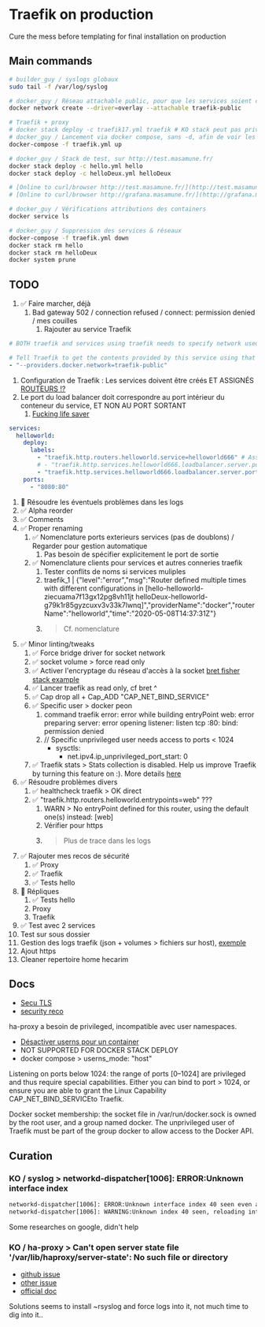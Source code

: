 # Traefik on production

Cure the mess before templating for final installation on production

## Main commands

```bash
# builder_guy / syslogs globaux
sudo tail -f /var/log/syslog

# docker_guy / Réseau attachable public, pour que les services soient connectés à traefik/internet
docker network create --driver=overlay --attachable traefik-public

# Traefik + proxy
# docker stack deploy -c traefik17.yml traefik # KO stack peut pas privileged
# docker_guy / Lancement via docker compose, sans -d, afin de voir les logs (forcés en json-file)
docker-compose -f traefik.yml up

# docker_guy / Stack de test, sur http://test.masamune.fr/
docker stack deploy -c hello.yml hello
docker stack deploy -c helloDeux.yml helloDeux

# [Online to curl/browser http://test.masamune.fr/](http://test.masamune.fr/)
# [Online to curl/browser http://grafana.masamune.fr/](http://grafana.masamune.fr/)

# docker_guy / Vérifications attributions des containers
docker service ls

# docker_guy / Suppression des services & réseaux
docker-compose -f traefik.yml down
docker stack rm hello
docker stack rm helloDeux
docker system prune
```

## TODO

1. ✅ Faire marcher, déjà
   1. Bad gateway 502 / connection refused / connect: permission denied / mes couilles
      1. Rajouter au service Traefik

```yaml
# BOTH traefik and services using traefik needs to specify network used as label

# Tell Traefik to get the contents provided by this service using that shared network.
- "--providers.docker.network=traefik-public"
```

   1. Configuration de Traefik : Les services doivent être créés ET ASSIGNÉS [ROUTEURS !?](https://community.containo.us/t/traefik-v2-0-does-not-work-for-me-with-any-other-port-other-than-80/1380/2)
   2. Le port du load balancer doit correspondre au port intérieur du conteneur du service, ET NON AU PORT SORTANT
      1. [Fucking life saver](https://stackoverflow.com/a/49418168/12026487)

```yaml
services:
  helloworld:
    deploy:
      labels:
        - "traefik.http.routers.helloworld.service=helloworld666" # Assignation du service déclaré
        # - "traefik.http.services.helloworld666.loadbalancer.server.port=8080" # NO
        - "traefik.http.services.helloworld666.loadbalancer.server.port=80"
    ports:
      - "8080:80"
```

1. 🌱 Résoudre les éventuels problèmes dans les logs
2. ✅ Alpha reorder
3. ✅ Comments
4. ✅ Proper renaming
   1. ✅ Nomenclature ports exterieurs services (pas de doublons) / Regarder pour gestion automatique
      1. Pas besoin de spécifier explicitement le port de sortie
   2. ✅ Nomenclature clients pour services et autres conneries traefik
      1. Tester conflits de noms si services muliples
      2. traefik_1            | {"level":"error","msg":"Router defined multiple times with different configurations in [hello-helloworld-ziecuama7f13gx12pg8vh11jt helloDeux-helloworld-g79k1r85gyzcuxv3v33k7lwnq]","providerName":"docker","routerName":"helloworld","time":"2020-05-08T14:37:31Z"}
      3. > Cf. nomenclature
5. ✅ Minor linting/tweaks
   1. ✅ Force bridge driver for socket network
   2. ✅ socket volume > force read only
   3. ✅ Activer l'encryptage du réseau d'accès à la socket [bret fisher stack example](https://github.com/BretFisher/dogvscat/blob/master/stack-proxy-global.yml)
   4. ✅ Lancer traefik as read only, cf bret ^
   5. ✅ Cap drop all + Cap_ADD "CAP_NET_BIND_SERVICE"
   6. ✅ Specific user > docker peon
      1. command traefik error: error while building entryPoint web: error preparing server: error opening listener: listen tcp :80: bind: permission denied
      2. // Specific unprivileged user needs access to ports < 1024
         - sysctls:
           - net.ipv4.ip_unprivileged_port_start: 0
   7. ✅ Traefik stats > Stats collection is disabled. Help us improve Traefik by turning this feature on :). More details [here](https://docs.traefik.io/contributing/data-collection/)
6. ✅ Résoudre problèmes divers
   1. ✅ healthcheck traefik > OK direct
   2. ✅ "traefik.http.routers.helloworld.entrypoints=web" ???
      1. WARN > No entryPoint defined for this router, using the default one(s) instead: [web]
      2. Vérifier pour https
      3. > Plus de trace dans les logs
7. ✅ Rajouter mes recos de sécurité
   1. ✅ Proxy
   2. ✅ Traefik
   3. ✅ Tests hello
8. 🚀 Répliques
   1. ✅ Tests hello
   2. Proxy
   3. Traefik
9. ✅ Test avec 2 services
10. Test sur sous dossier
11. Gestion des logs traefik (json + volumes > fichiers sur host), [exemple](https://community.containo.us/t/502-bad-gateway-solved/2947)
12. Ajout https
13. Cleaner repertoire home hecarim

## Docs

- [Secu TLS](https://medium.com/@zepouet/how-to-run-tr%C3%A6fik-as-non-privileged-user-4a824bc5cc0)
- [security reco](https://containo.us/blog/traefik-and-docker-a-discussion-with-docker-captain-bret-fisher-7f0b9a54ff88/)

ha-proxy a besoin de privileged, incompatible avec user namespaces.

- [Désactiver userns pour un container](https://docs.docker.com/engine/security/userns-remap/#disable-namespace-remapping-for-a-container)
- NOT SUPPORTED FOR DOCKER STACK DEPLOY
- docker compose > userns_mode: "host"

Listening on ports below 1024: the range of ports [0–1024] are privileged and thus require special capabilities. Either you can bind to port > 1024, or ensure you are able to grant the Linux Capability CAP_NET_BIND_SERVICEto Traefik.

Docker socket membership: the socket file in /var/run/docker.sock is owned by the root user, and a group named docker. The unprivileged user of Traefik must be part of the group docker to allow access to the Docker API.

## Curation

### KO / syslog > networkd-dispatcher[1006]: ERROR:Unknown interface index

```bash
networkd-dispatcher[1006]: ERROR:Unknown interface index 40 seen even after reload
networkd-dispatcher[1006]: WARNING:Unknown index 40 seen, reloading interface list
```

Some researches on google, didn't help

### KO / ha-proxy > Can't open server state file '/var/lib/haproxy/server-state': No such file or directory

- [github issue](https://github.com/Tecnativa/docker-socket-proxy/issues/4)
- [other issue](https://github.com/mesosphere/marathon-lb/issues/214)
- [official doc](https://www.haproxy.com/fr/blog/introduction-to-haproxy-logging/)

Solutions seems to install ~rsyslog and force logs into it, not much time to dig into it..
